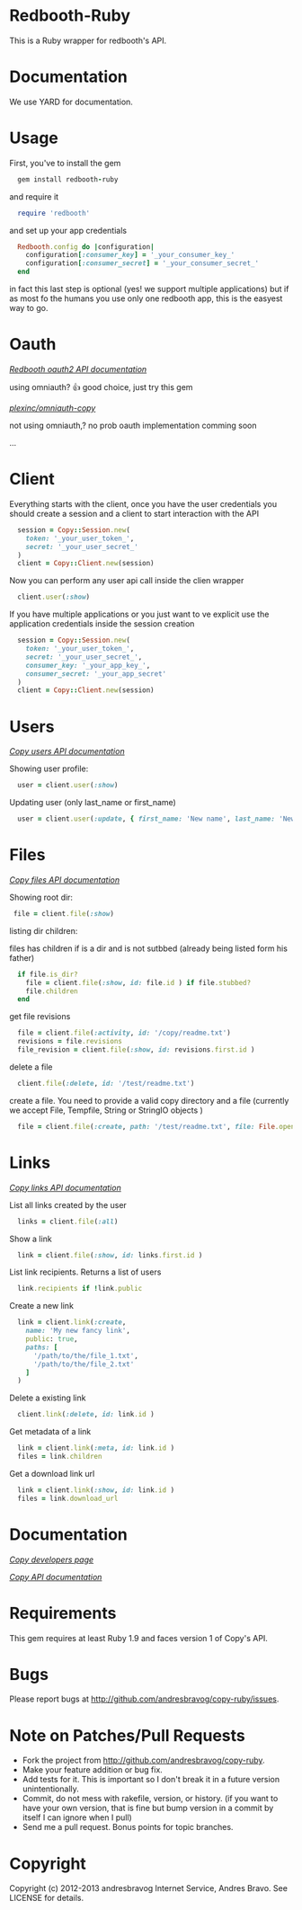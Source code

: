 Redbooth-Ruby
======

This is a Ruby wrapper for redbooth's API.

Documentation
=====

We use YARD for documentation.

Usage
======

First, you've to install the gem

```Ruby
  gem install redbooth-ruby
```

and require it

```Ruby
  require 'redbooth'
```

and set up your app credentials


```Ruby
  Redbooth.config do |configuration|
    configuration[:consumer_key] = '_your_consumer_key_'
    configuration[:consumer_secret] = '_your_consumer_secret_'
  end
```

in fact this last step is optional (yes! we support multiple applications) but if as most fo the humans you use only one redbooth app, this is the easyest way to go.


Oauth
=====

*[Redbooth oauth2 API documentation](https://www.redbooth.com/developer/documentation#authentication)*

using omniauth? :+1: good choice, just try this gem

  *[plexinc/omniauth-copy](https://github.com/plexinc/omniauth-copy)*

not using omniauth,? no prob oauth implementation comming soon

  ...


Client
======

Everything starts with the client, once you have the user credentials you should create a session and a client to start interaction with the API

```Ruby
  session = Copy::Session.new(
    token: '_your_user_token_',
    secret: '_your_user_secret_'
  )
  client = Copy::Client.new(session)
```

Now you can perform any user api call inside the clien wrapper

```Ruby
  client.user(:show)
```

If you have multiple applications or you just want to ve explicit use the application credentials inside the session creation

```Ruby
  session = Copy::Session.new(
    token: '_your_user_token_',
    secret: '_your_user_secret_',
    consumer_key: '_your_app_key_',
    consumer_secret: '_your_app_secret'
  )
  client = Copy::Client.new(session)
```

Users
=====

*[Copy users API documentation](https://www.copy.com/developer/documentation#api-calls/profile)*

Showing user profile:

```Ruby
  user = client.user(:show)
```

Updating user (only last_name or first_name)

```Ruby
  user = client.user(:update, { first_name: 'New name', last_name: 'New last name'})
```

Files
=====

*[Copy files API documentation](https://www.copy.com/developer/documentation#api-calls/filesystem)*

Showing root dir:

```Ruby
 file = client.file(:show)
```

listing dir children:

files has children if is a dir and is not sutbbed (already being listed form his father)

```Ruby
  if file.is_dir?
    file = client.file(:show, id: file.id ) if file.stubbed?
    file.children
  end
```

get file revisions

```Ruby
  file = client.file(:activity, id: '/copy/readme.txt')
  revisions = file.revisions
  file_revision = client.file(:show, id: revisions.first.id )
```

delete a file

```Ruby
  client.file(:delete, id: '/test/readme.txt')
```

create a file. You need to provide a valid copy directory and a file (currently we accept File, Tempfile, String or StringIO objects )

```Ruby
  file = client.file(:create, path: '/test/readme.txt', file: File.open('path/to/file'))
```

Links
=====

*[Copy links API documentation](https://www.copy.com/developer/documentation#api-calls/links)*

List all links created by the user

```Ruby
  links = client.file(:all)
```

Show a link

```Ruby
  link = client.file(:show, id: links.first.id )
```

List link recipients. Returns a list of users

```Ruby
  link.recipients if !link.public
```

Create a new link

```Ruby
  link = client.link(:create,
    name: 'My new fancy link',
    public: true,
    paths: [
      '/path/to/the/file_1.txt',
      '/path/to/the/file_2.txt'
    ]
  )
```

Delete a existing link

```Ruby
  client.link(:delete, id: link.id )
```

Get metadata of a link

```Ruby
  link = client.link(:meta, id: link.id )
  files = link.children
```

Get a download link url

```Ruby
  link = client.link(:show, id: link.id )
  files = link.download_url
```


Documentation
=====

*[Copy developers page](https://www.copy.com/developer/signup/)*

*[Copy API documentation](https://www.copy.com/developer/documentation)*


Requirements
=====

This gem requires at least Ruby 1.9 and faces version 1 of Copy's API.

Bugs
======

Please report bugs at http://github.com/andresbravog/copy-ruby/issues.

Note on Patches/Pull Requests
======

* Fork the project from http://github.com/andresbravog/copy-ruby.
* Make your feature addition or bug fix.
* Add tests for it. This is important so I don't break it in a
  future version unintentionally.
* Commit, do not mess with rakefile, version, or history.
  (if you want to have your own version, that is fine but bump version in a commit by itself I can ignore when I pull)
* Send me a pull request. Bonus points for topic branches.

Copyright
======

Copyright (c) 2012-2013 andresbravog Internet Service, Andres Bravo. See LICENSE for details.
